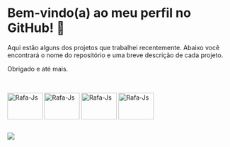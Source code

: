 # Bem-vindo(a) ao meu perfil no GitHub! 👋
Aqui estão alguns dos projetos que trabalhei recentemente. Abaixo você encontrará o nome do repositório e uma breve descrição de cada projeto.

Obrigado e até mais.
  ##

<div style="display: inline_block"><br>
  
  <img align="left" alt="Rafa-Js" height="60" width="80" src="https://www.stata.com/includes/images/stata-logo-blue.svg">
  <img align="center" alt="Rafa-Js" height="60" width="80" src="https://cdn.jsdelivr.net/gh/devicons/devicon/icons/python/python-original-wordmark.svg">
  <img align="center" alt="Rafa-Js" height="60" width="80" src="https://cdn.jsdelivr.net/gh/devicons/devicon/icons/r/r-original.svg">
  <img align="center" alt="Rafa-Js" height="60" width="80" src="https://cdn.jsdelivr.net/gh/devicons/devicon/icons/vscode/vscode-original.svg">
  
  
</div>

 ##
 
<div> 
  
  <a href="https://www.linkedin.com/in/gabriel-pedroso/" target="_blank"><img src="https://img.shields.io/badge/-LinkedIn-%230077B5?style=for-the-badge&logo=linkedin&logoColor=white" target="_blank"></a> 
  
</div>

